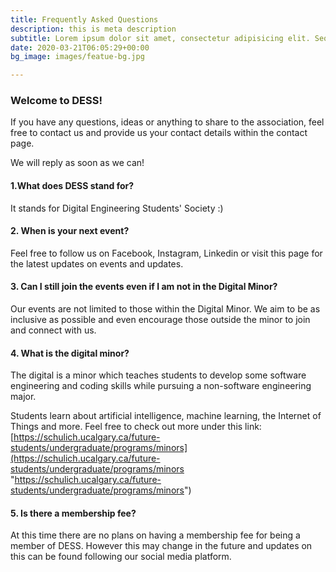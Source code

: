 ```yaml
---
title: Frequently Asked Questions
description: this is meta description
subtitle: Lorem ipsum dolor sit amet, consectetur adipisicing elit. Sequi, repudiandae.
date: 2020-03-21T06:05:29+00:00
bg_image: images/featue-bg.jpg

---
```

### Welcome to DESS!

If you have any questions, ideas or anything to share to the association, feel free to contact us and provide us your contact details within the contact page.

We will reply as soon as we can!

#### 1.What does DESS stand for?

It stands for Digital Engineering Students' Society :)

#### 2. When is your next event?

Feel free to follow us on Facebook, Instagram, Linkedin or visit this page for the latest updates on events and updates.

#### 3. Can I still join the events even if I am not in the Digital Minor?

Our events are not limited to those within the Digital Minor. We aim to be as inclusive as possible and even encourage those outside the minor to join and connect with us.

#### 4. What is the digital minor?

The digital is a minor which teaches students to develop some software engineering and coding skills while pursuing a non-software engineering major. 

Students learn about artificial intelligence, machine learning, the Internet of Things and more. Feel free to check out more under this link: [https://schulich.ucalgary.ca/future-students/undergraduate/programs/minors](https://schulich.ucalgary.ca/future-students/undergraduate/programs/minors "https://schulich.ucalgary.ca/future-students/undergraduate/programs/minors")

#### 5. Is there a membership fee?

At this time there are no plans on having a membership fee for being a member of DESS. However this may change in the future and updates on this can be found following our social media platform.

#### 
